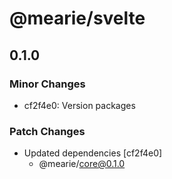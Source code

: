 # @mearie/svelte

## 0.1.0

### Minor Changes

- cf2f4e0: Version packages

### Patch Changes

- Updated dependencies [cf2f4e0]
  - @mearie/core@0.1.0
